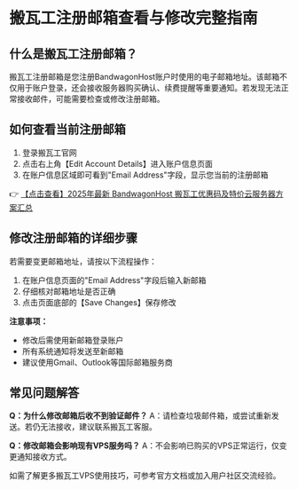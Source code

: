 # 搬瓦工注册邮箱查看与修改完整指南

## 什么是搬瓦工注册邮箱？
搬瓦工注册邮箱是您注册BandwagonHost账户时使用的电子邮箱地址。该邮箱不仅用于账户登录，还会接收服务器购买确认、续费提醒等重要通知。若发现无法正常接收邮件，可能需要检查或修改注册邮箱。

## 如何查看当前注册邮箱
1. 登录搬瓦工官网
2. 点击右上角【Edit Account Details】进入账户信息页面
3. 在账户信息区域即可看到"Email Address"字段，显示您当前的注册邮箱

👉 [【点击查看】2025年最新 BandwagonHost 搬瓦工优惠码及特价云服务器方案汇总](https://bit.ly/banwagon)

## 修改注册邮箱的详细步骤
若需要变更邮箱地址，请按以下流程操作：

1. 在账户信息页面的"Email Address"字段后输入新邮箱
2. 仔细核对邮箱地址是否正确
3. 点击页面底部的【Save Changes】保存修改

**注意事项：**
- 修改后需使用新邮箱登录账户
- 所有系统通知将发送至新邮箱
- 建议使用Gmail、Outlook等国际邮箱服务商

## 常见问题解答
**Q：为什么修改邮箱后收不到验证邮件？**
A：请检查垃圾邮件箱，或尝试重新发送。若仍无法接收，建议联系搬瓦工客服。

**Q：修改邮箱会影响现有VPS服务吗？**
A：不会影响已购买的VPS正常运行，仅变更通知接收方式。

如需了解更多搬瓦工VPS使用技巧，可参考官方文档或加入用户社区交流经验。